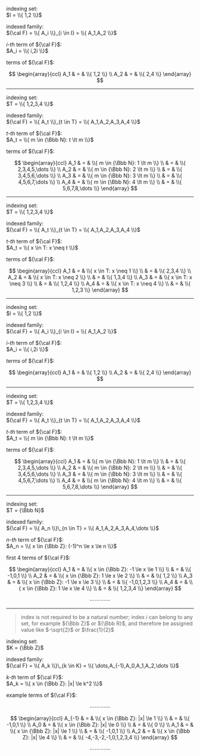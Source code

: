indexing set:  
$I = \\{ 1,2 \\}$

indexed family:  
${\cal F} = \\{ A_i \\}_{i \in I} = \\{ A_1,A_2 \\}$

_i-th_ term of ${\cal F}$:  
$A_i = \\{ i,2i \\}$

terms of ${\cal F}$:

$$
\begin{array}{ccl}
A_1 & = & \\{ 1,2 \\}
\\
A_2 & = & \\{ 2,4 \\}
\end{array}
$$

----

indexing set:  
$T = \\{ 1,2,3,4 \\}$

indexed family:  
${\cal F} = \\{ A_t \\}_{t \in T} = \\{ A_1,A_2,A_3,A_4 \\}$

_t-th_ term of ${\cal F}$:  
$A_t = \\{ m \in {\Bbb N}: t \lt m \\}$

terms of ${\cal F}$:

$$
\begin{array}{ccl}
A_1 & = & \\{ m \in {\Bbb N}: 1 \lt m \\}
\\
& = & \\{ 2,3,4,5,\dots \\}
\\
A_2 & = & \\{ m \in {\Bbb N}: 2 \lt m \\}
\\
& = & \\{ 3,4,5,6,\dots \\}
\\
A_3 & = & \\{ m \in {\Bbb N}: 3 \lt m \\}
\\
& = & \\{ 4,5,6,7,\dots \\}
\\
A_4 & = & \\{ m \in {\Bbb N}: 4 \lt m \\}
\\
& = & \\{ 5,6,7,8,\dots \\}
\end{array}
$$

----

indexing set:  
$T = \\{ 1,2,3,4 \\}$

indexed family:  
${\cal F} = \\{ A_t \\}_{t \in T} = \\{ A_1,A_2,A_3,A_4 \\}$

_t-th_ term of ${\cal F}$:  
$A_t = \\{ x \in T: x \neq t \\}$

terms of ${\cal F}$:

$$
\begin{array}{ccl}
A_1 & = & \\{ x \in T: x \neq 1 \\}
\\
& = & \\{ 2,3,4 \\}
\\
A_2 & = & \\{ x \in T: x \neq 2 \\}
\\
& = & \\{ 1,3,4 \\}
\\
A_3 & = & \\{ x \in T: x \neq 3 \\}
\\
& = & \\{ 1,2,4 \\}
\\
A_4 & = & \\{ x \in T: x \neq 4 \\}
\\
& = & \\{ 1,2,3 \\}
\end{array}
$$

----

indexing set:  
$I = \\{ 1,2 \\}$

indexed family:  
${\cal F} = \\{ A_i \\}_{i \in I} = \\{ A_1,A_2 \\}$

_i-th_ term of ${\cal F}$:  
$A_i = \\{ i,2i \\}$

terms of ${\cal F}$:

$$
\begin{array}{ccl}
A_1 & = & \\{ 1,2 \\}
\\
A_2 & = & \\{ 2,4 \\}
\end{array}
$$

----

indexing set:  
$T = \\{ 1,2,3,4 \\}$

indexed family:  
${\cal F} = \\{ A_t \\}_{t \in T} = \\{ A_1,A_2,A_3,A_4 \\}$

_t-th_ term of ${\cal F}$:  
$A_t = \\{ m \in {\Bbb N}: t \lt m \\}$

terms of ${\cal F}$:

$$
\begin{array}{ccl}
A_1 & = & \\{ m \in {\Bbb N}: 1 \lt m \\}
\\
& = & \\{ 2,3,4,5,\dots \\}
\\
A_2 & = & \\{ m \in {\Bbb N}: 2 \lt m \\}
\\
& = & \\{ 3,4,5,6,\dots \\}
\\
A_3 & = & \\{ m \in {\Bbb N}: 3 \lt m \\}
\\
& = & \\{ 4,5,6,7,\dots \\}
\\
A_4 & = & \\{ m \in {\Bbb N}: 4 \lt m \\}
\\
& = & \\{ 5,6,7,8,\dots \\}
\end{array}
$$

----

indexing set:  
$T = {\Bbb N}$

indexed family:  
${\cal F} = \\{ A_n \\}\_{n \in T} = \\{ A_1,A_2,A_3,A_4,\dots \\}$

_n-th_ term of ${\cal F}$:  
$A_n = \\{ x \in {\Bbb Z}: (-1)^n \le x \le n \\}$

first 4 terms of ${\cal F}$:

$$
\begin{array}{ccl}
A_1 & = &  \\{ x \in {\Bbb Z}: -1 \le x \le 1 \\}
\\
& = & \\{ -1,0,1 \\}
\\
A_2 & = &  \\{ x \in {\Bbb Z}: 1 \le x \le 2 \\}
\\
& = & \\{ 1,2 \\}
\\
A_3 & = &  \\{ x \in {\Bbb Z}: -1 \le x \le 3 \\}
\\
& = & \\{ -1,0,1,2,3 \\}
\\
A_4 & = &  \\{ x \in {\Bbb Z}: 1 \le x \le 4 \\}
\\
& = & \\{ 1,2,3,4 \\}
\end{array}
$$

$$
\cdots \cdots \cdots \cdots
$$

----

> index is not required to be a natural number; index $i$ can belong to any set, for example ${\Bbb Z}$ or ${\Bbb R}$, and therefore be assigned value like $-\sqrt{2}$ or $\frac{1}{2}$

indexing set:  
$K = {\Bbb Z}$

indexed family:  
${\cal F} = \\{ A_k \\}\_{k \in K} = \\{ \dots,A_{-1},A_0,A_1,A_2,\dots \\}$

_k-th_ term of ${\cal F}$:  
$A_k = \\{ x \in {\Bbb Z}: |x| \le k^2 \\}$

example terms of ${\cal F}$:

$$
\cdots \cdots \cdots \cdots
$$

$$
\begin{array}{ccl}
A_{-1} & = &  \\{ x \in {\Bbb Z}: |x| \le 1 \\}
\\
& = & \\{ -1,0,1 \\}
\\
A_0 & = &  \\{ x \in {\Bbb Z}: |x| \le 0 \\}
\\
& = & \\{ 0 \\}
\\
A_1 & = &  \\{ x \in {\Bbb Z}: |x| \le 1 \\}
\\
& = & \\{ -1,0,1 \\}
\\
A_2 & = &  \\{ x \in {\Bbb Z}: |x| \le 4 \\}
\\
& = & \\{ -4,-3,-2,-1,0,1,2,3,4 \\}
\end{array}
$$

$$
\cdots \cdots \cdots \cdots
$$
